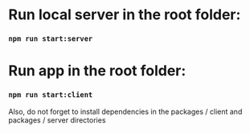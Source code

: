 # Run local server in the root folder:
### `npm run start:server`

# Run app in the root folder:
### `npm run start:client`

Also, do not forget to install dependencies in the packages / client and packages / server directories